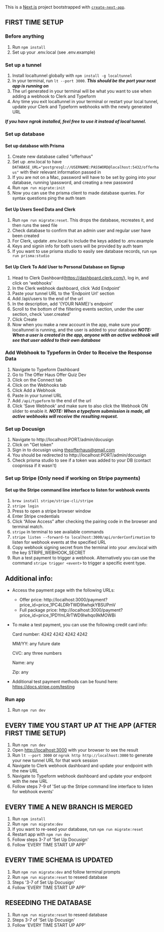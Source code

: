 This is a [Next.js](https://nextjs.org/) project bootstrapped with [`create-next-app`](https://github.com/vercel/next.js/tree/canary/packages/create-next-app).

## FIRST TIME SETUP

### Before anything
1. Run `npm install`
2. Set up your .env.local (see .env.example)

### Set up a tunnel
1. Install localtunnel globally with `npm install -g localtunnel`
2. In your terminal, run `lt --port 3000`. ***This should be the port your next app is running on***
3. The url generated in your terminal will be what you want to use when adding a webhook to Clerk and Typeform
4. Any time you exit localtunnel in your terminal or restart your local tunnel, update your Clerk and Typeform webhooks with the newly generated URL

***If you have ngrok installed, feel free to use it instead of local tunnel.***

### Set up database
#### Set up database with Prisma
1. Create new database called "offerhaus"
2. Set up .env.local to have `DATABASE_URL="postgresql://USERNAME:PASSWORD@localhost:5432/offerhaus"` with their relevant information passed in
3. If you are not on a Mac, password will have to be set by going into your database, running \password, and creating a new password
4. Run `npm run migrate:init`
5. Now you can use the prisma client to made database queries. For syntax questions ping the auth team

#### Set Up Users Seed Data and Clerk
1. Run `npm run migrate:reset`. This drops the database, recreates it, and then runs the seed file
2. Check database to confirm that an admin user and regular user have been created
3. For Clerk, update .env.local to include the keys added to .env.example
4. Keys and signin info for both users will be provided by auth team
5. If you want to use prisma studio to easily see database records, run `npm run prisma:studio`

#### Set Up Clerk To Add User to Personal Database on Signup
1. Head to Clerk Dashboard(https://dashboard.clerk.com/), log in, and click on 'webhooks'
2. In the Clerk webhook dashboard, click 'Add Endpoint'
3. Paste your tunnel URL to the 'Endpoint Url' section
4. Add /api/users to the end of the url
5. In the description, add '{YOUR NAME}'s endpoint'
6. Scroll to the bottom of the filtering events section, under the user section, check 'user.created'
7. Click Create
8. Now when you make a new account in the app, make sure your localtunnel is running, and the user is added to your database
***NOTE: When a user is created in the app, anyone with an active webhook will see that user added to their own database***

### Add Webhook to Typeform in Order to Receive the Response Data
1. Navigate to Typeform Dashboard
2. Go to The Offer Haus Offer Quiz Dev
3. Click on the Connect tab
4. Click on the Webhooks tab
5. Click Add a Webhook
6. Paste in your tunnel URL
7. Add `/api/typeform` to the end of the url
8. Click 'Save Webhook' and make sure to also click the Webhook ON slider to enable it. ***NOTE: When a typeform submission is made, all active webhooks will receive the resulting request.***

### Set up Docusign
1. Navigate to http://localhost:PORT/admin/docusign
2. Click on "Get token"
3. Sign in to docusign using theofferhaus@gmail.com
4. You should be redirected to http://localhost:PORT/admin/docusign
5. Check prisma studio to see if a token was added to your DB (contact coopnissa if it wasn't)

### Set up Stripe (Only need if working on Stripe payments)
#### Set up the Stripe command line interface to listen for webhook events
1. `brew install stripe/stripe-cli/stripe`
2. `stripe login`
3. Press <Enter> to open a stripe browser window
4. Enter Stripe credentials
5. Click “Allow Access” after checking the pairing code in the browser and terminal match.
6. `stripe` in terminal to see available commands
7. `stripe listen --forward-to localhost:3000/api/orderConfirmation` to listen for webhook events at the specified URL
8. Copy webhook signing secret from the terminal into your .env.local with the key STRIPE_WEBHOOK_SECRET
9. Run a test payment to trigger a webhook. Alternatively you can use the command `stripe trigger <event>` to trigger a specific event type.

## Additional info:
- Access the payment page with the following URLs:
   - Offer price: http://localhost:3000/payment?price_id=price_1PC4LDRrTWD9lwhqkYBSUPmV
   - Full package price: http://localhost:3000/payment?price_id=price_1PDYmLRrTWD9lwhqo9kMOWBi
- To make a test payment, you can use the following credit card info:

   Card number: 4242 4242 4242 4242

   MM/YY: any future date

   CVC: any three numbers

   Name: any

   Zip: any

- Additional test payment methods can be found here: https://docs.stripe.com/testing

### Run app
1. Run `npm run dev`

## EVERY TIME YOU START UP AT THE APP (AFTER FIRST TIME SETUP)
1. Run `npm run dev`
2. Open [http://localhost:3000](http://localhost:3000) with your browser to see the result
3. Run `lt --port 3000` or `ngrok http http://localhost:3000` to generate your new tunnel URL for that work session
4. Navigate to Clerk webhook dashboard and update your endpoint with the new URL
5. Navigate to Typeform webhook dashboard and update your endpoint with the new URL
6. Follow steps 7-9 of 'Set up the Stripe command line interface to listen for webhook events'

## EVERY TIME A NEW BRANCH IS MERGED
1. Run `npm install`
2. Run `npm run migrate:dev`
3. If you want to re-seed your database, run `npm run migrate:reset`
4. Restart app with `npm run dev`
6. Follow steps 3-7 of 'Set Up Docusign'
5. Follow 'EVERY TIME START UP APP'

## EVERY TIME SCHEMA IS UPDATED
1. Run `npm run migrate:dev` and follow terminal prompts
2. Run `npm run migrate:reset` to reseed database
3. Steps '3-7 of Set Up Docusign'
4. Follow 'EVERY TIME START UP APP'

## RESEEDING THE DATABASE
1. Run `npm run migrate:reset` to reseed database
2. Steps 3-7 of 'Set Up Docusign'
3. Follow 'EVERY TIME START UP APP'